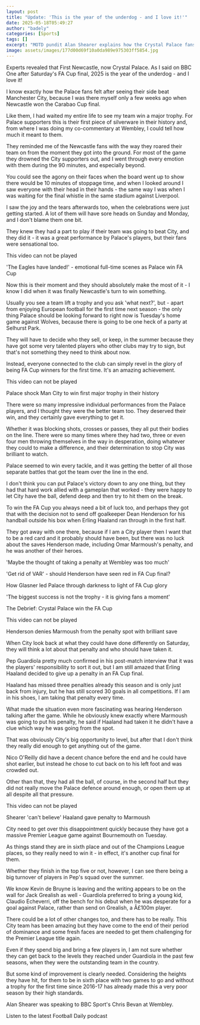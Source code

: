 ```yaml
---
layout: post
title: "Update: 'This is the year of the underdog - and I love it!'"
date: 2025-05-18T05:49:27
author: "badely"
categories: [Sports]
tags: []
excerpt: "MOTD pundit Alan Shearer explains how the Crystal Palace fans played their part in their side's FA Cup final win over Manchester City, and what else d"
image: assets/images/177d00d69f10a0da989e975303ff5854.jpg
---
```


Experts revealed that First Newcastle, now Crystal Palace. As I said on BBC One after Saturday's FA Cup final, 2025 is the year of the underdog - and I love it!

I know exactly how the Palace fans felt after seeing their side beat Manchester City, because I was there myself only a few weeks ago when Newcastle won the Carabao Cup final.

Like them, I had waited my entire life to see my team win a major trophy. For Palace supporters this is their first piece of silverware in their history and, from where I was doing my co-commentary at Wembley, I could tell how much it meant to them.

They reminded me of the Newcastle fans with the way they roared their team on from the moment they got into the ground. For most of the game they drowned the City supporters out, and I went through every emotion with them during the 90 minutes, and especially beyond.

You could see the agony on their faces when the board went up to show there would be 10 minutes of stoppage time, and when I looked around I saw everyone with their head in their hands - the same way I was when I was waiting for the final whistle in the same stadium against Liverpool.

I saw the joy and the tears afterwards too, when the celebrations were just getting started. A lot of them will have sore heads on Sunday and Monday, and I don't blame them one bit.

They knew they had a part to play if their team was going to beat City, and they did it - it was a great performance by Palace's players, but their fans were sensational too.

This video can not be played

'The Eagles have landed!' - emotional full-time scenes as Palace win FA Cup

Now this is their moment and they should absolutely make the most of it - I know I did when it was finally Newcastle's turn to win something.

Usually you see a team lift a trophy and you ask 'what next?', but - apart from enjoying European football for the first time next season - the only thing Palace should be looking forward to right now is Tuesday's home game against Wolves, because there is going to be one heck of a party at Selhurst Park.

They will have to decide who they sell, or keep, in the summer because they have got some very talented players who other clubs may try to sign, but that's not something they need to think about now.

Instead, everyone connected to the club can simply revel in the glory of being FA Cup winners for the first time. It's an amazing achievement.

This video can not be played

Palace shock Man City to win first major trophy in their history

There were so many impressive individual performances from the Palace players, and I thought they were the better team too. They deserved their win, and they certainly gave everything to get it.

Whether it was blocking shots, crosses or passes, they all put their bodies on the line. There were so many times where they had two, three or even four men throwing themselves in the way in desperation, doing whatever they could to make a difference, and their determination to stop City was brilliant to watch.

Palace seemed to win every tackle, and it was getting the better of all those separate battles that got the team over the line in the end.

I don't think you can put Palace's victory down to any one thing, but they had that hard work allied with a gameplan that worked - they were happy to let City have the ball, defend deep and then try to hit them on the break.

To win the FA Cup you always need a bit of luck too, and perhaps they got that with the decision not to send off goalkeeper Dean Henderson for his handball outside his box when Erling Haaland ran through in the first half.

They got away with one there, because if I am a City player then I want that to be a red card  and it probably should have been, but there was no luck about the saves Henderson made, including Omar Marmoush's penalty, and he was another of their heroes.

'Maybe the thought of taking a penalty at Wembley was too much'

'Get rid of VAR' - should Henderson have seen red in FA Cup final?

How Glasner led Palace through darkness to light of FA Cup glory

'The biggest success is not the trophy - it is giving fans a moment'

The Debrief: Crystal Palace win the FA Cup

This video can not be played

Henderson denies Marmoush from the penalty spot with brilliant save

When City look back at what they could have done differently on Saturday, they will think a lot about that penalty and who should have taken it.

Pep Guardiola pretty much confirmed in his post-match interview that it was the players' responsibility to sort it out, but I am still amazed that Erling Haaland decided to give up a penalty in an FA Cup final.

Haaland has missed three penalties already this season and is only just back from injury, but he has still scored 30 goals in all competitions. If I am in his shoes, I am taking that penalty every time.

What made the situation even more fascinating was hearing Henderson talking after the game. While he obviously knew exactly where Marmoush was going to put his penalty, he said if Haaland had taken it he didn't have a clue which way he was going from the spot.

That was obviously City's big opportunity to level, but after that I don't think they really did enough to get anything out of the game.

Nico O'Reilly did have a decent chance before the end and he could have shot earlier, but instead he chose to cut back on to his left foot and was crowded out.

Other than that, they had all the ball, of course, in the second half but they did not really move the Palace defence around enough, or open them up at all despite all that pressure.

This video can not be played

Shearer 'can't believe' Haaland gave penalty to Marmoush

City need to get over this disappointment quickly because they have got a massive Premier League game against Bournemouth on Tuesday.

As things stand they are in sixth place and out of the Champions League places, so they really need to win it - in effect, it's another cup final for them.

Whether they finish in the top five or not, however, I can see there being a big turnover of players in Pep's squad over the summer.

We know Kevin de Bruyne is leaving and the writing appears to be on the wall for Jack Grealish as well - Guardiola preferred to bring a young kid, Claudio Echeverri, off the bench for his debut when he was desperate for a goal against Palace, rather than send on Grealish, a Â£100m player.

There could be a lot of other changes too, and there has to be really. This City team has been amazing but they have come to the end of their period of dominance and some fresh faces are needed to get them challenging for the Premier League title again.

Even if they spend big and bring a few players in, I am not sure whether they can get back to the levels they reached under Guardiola in the past few seasons, when they were the outstanding team in the country.

But some kind of improvement is clearly needed. Considering the heights they have hit, for them to be in sixth place with two games to go and without a trophy for the first time since 2016-17 has already made this a very poor season by their high standards.

Alan Shearer was speaking to BBC Sport's Chris Bevan at Wembley.

Listen to the latest Football Daily podcast

